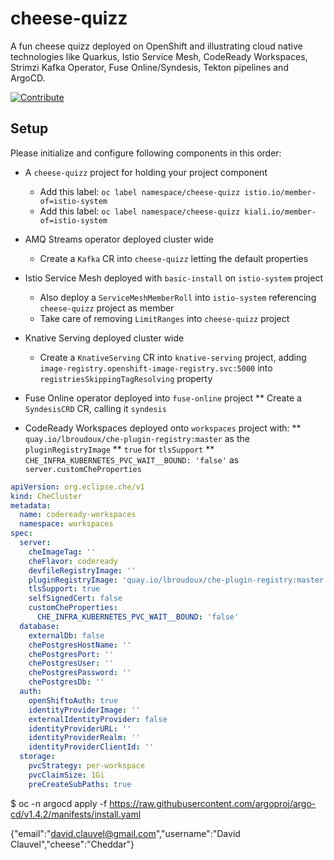 # cheese-quizz

A fun cheese quizz deployed on OpenShift and illustrating cloud native technologies like Quarkus, Istio Service Mesh, CodeReady Workspaces, Strimzi Kafka Operator, Fuse Online/Syndesis, Tekton pipelines and ArgoCD.

[![Contribute](https://che.openshift.io/factory/resources/factory-contribute.svg)](https://codeready-workspaces.apps.cluster-lemans-7d9e.lemans-7d9e.example.opentlc.com/f?url=https://github.com/lbroudoux/cheese-quizz)


## Setup

Please initialize and configure following components in this order:

* A `cheese-quizz` project for holding your project component
    * Add this label: `oc label namespace/cheese-quizz istio.io/member-of=istio-system`
    * Add this label: `oc label namespace/cheese-quizz kiali.io/member-of=istio-system`

* AMQ Streams operator deployed cluster wide
    * Create a `Kafka` CR into `cheese-quizz` letting the default properties

* Istio Service Mesh deployed with `basic-install` on `istio-system` project
    * Also deploy a `ServiceMeshMemberRoll` into `istio-system` referencing `cheese-quizz` project as member
    * Take care of removing `LimitRanges` into `cheese-quizz` project

* Knative Serving deployed cluster wide
    * Create a `KnativeServing` CR into `knative-serving` project, adding `image-registry.openshift-image-registry.svc:5000` into `registriesSkippingTagResolving` property

* Fuse Online operator deployed into `fuse-online` project
** Create a `SyndesisCRD` CR, calling it `syndesis`

* CodeReady Workspaces deployed onto `workspaces` project with:
** `quay.io/lbroudoux/che-plugin-registry:master` as the `pluginRegistryImage`
** `true` for `tlsSupport`
** `CHE_INFRA_KUBERNETES_PVC_WAIT__BOUND: 'false'` as `server.customCheProperties`

```yml
apiVersion: org.eclipse.che/v1
kind: CheCluster
metadata:
  name: codeready-workspaces
  namespace: workspaces
spec:
  server:
    cheImageTag: ''
    cheFlavor: codeready
    devfileRegistryImage: ''
    pluginRegistryImage: 'quay.io/lbroudoux/che-plugin-registry:master'
    tlsSupport: true
    selfSignedCert: false
    customCheProperties:
      CHE_INFRA_KUBERNETES_PVC_WAIT__BOUND: 'false'
  database:
    externalDb: false
    chePostgresHostName: ''
    chePostgresPort: ''
    chePostgresUser: ''
    chePostgresPassword: ''
    chePostgresDb: ''
  auth:
    openShiftoAuth: true
    identityProviderImage: ''
    externalIdentityProvider: false
    identityProviderURL: ''
    identityProviderRealm: ''
    identityProviderClientId: ''
  storage:
    pvcStrategy: per-workspace
    pvcClaimSize: 1Gi
    preCreateSubPaths: true
```



$ oc -n argocd apply -f https://raw.githubusercontent.com/argoproj/argo-cd/v1.4.2/manifests/install.yaml


{"email":"david.clauvel@gmail.com","username":"David Clauvel","cheese":"Cheddar"}